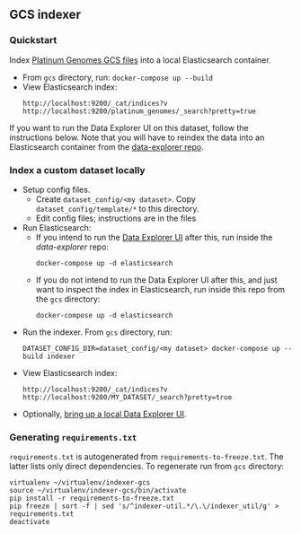 ## GCS indexer

### Quickstart

Index [Platinum Genomes GCS files](https://pantheon.corp.google.com/storage/browser/genomics-public-data/platinum-genomes)
into a local Elasticsearch container.

* From `gcs` directory, run: `docker-compose up --build`
* View Elasticsearch index:
  ```
  http://localhost:9200/_cat/indices?v
  http://localhost:9200/platinum_genomes/_search?pretty=true
  ```

If you want to run the Data Explorer UI on this dataset, follow the instructions
below. Note that you will have to reindex the data into an Elasticsearch
container from the [data-explorer repo](https://github.com/DataBiosphere/data-explorer/).

### Index a custom dataset locally

* Setup config files.
  * Create `dataset_config/<my dataset>`. Copy `dataset_config/template/*` to this directory.
  * Edit config files; instructions are in the files
* Run Elasticsearch:
  * If you intend to run the [Data Explorer UI](https://github.com/DataBiosphere/data-explorer/)
  after this, run inside the *data-explorer* repo:
    ```
    docker-compose up -d elasticsearch
    ```
  * If you do not intend to run the Data Explorer UI after this, and just want
  to inspect the index in Elasticsearch, run inside this repo from the
  `gcs` directory:
    ```
    docker-compose up -d elasticsearch
    ```
* Run the indexer. From `gcs` directory, run:
  ```
  DATASET_CONFIG_DIR=dataset_config/<my dataset> docker-compose up --build indexer
  ```
* View Elasticsearch index:
  ```
  http://localhost:9200/_cat/indices?v
  http://localhost:9200/MY_DATASET/_search?pretty=true
  ```
* Optionally, [bring up a local Data Explorer UI](https://github.com/DataBiosphere/data-explorer/blob/5441559c57ab7a2e0813e8e4fe7e19a9394f1bdf/README.md#run-local-data-explorer-with-a-specific-dataset).

### Generating `requirements.txt`

`requirements.txt` is autogenerated from `requirements-to-freeze.txt`. The
latter lists only direct dependencies. To regenerate run from `gcs` directory:

```
virtualenv ~/virtualenv/indexer-gcs
source ~/virtualenv/indexer-gcs/bin/activate
pip install -r requirements-to-freeze.txt
pip freeze | sort -f | sed 's/^indexer-util.*/\.\/indexer_util/g' > requirements.txt
deactivate
```
